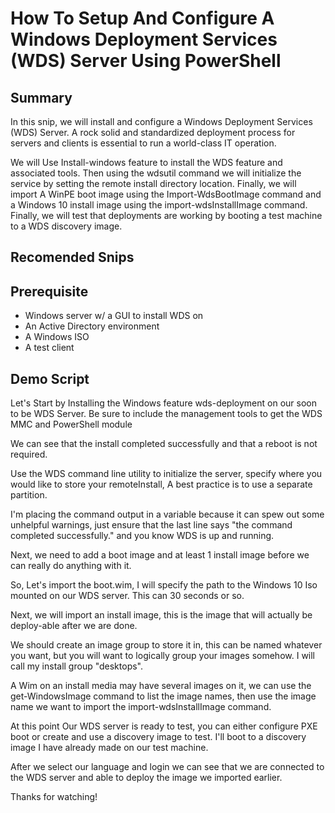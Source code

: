 How To Setup And Configure A Windows Deployment Services (WDS) Server Using PowerShell
===============================

Summary
-------

In this snip, we will install and configure a Windows Deployment Services (WDS) Server. A rock solid and standardized deployment process for servers and clients is essential to run a world-class IT operation.  

We will Use Install-windows feature to install the WDS feature and associated tools. Then using the wdsutil command we will initialize the service by setting the remote install directory location. Finally, we will import A WinPE boot image using the Import-WdsBootImage command and a Windows 10 install image using the import-wdsInstallImage command. Finally, we will test that deployments are working by booting a test machine to a WDS  discovery image.

Recomended Snips
----------------

Prerequisite
------------

* Windows server w/ a GUI to install WDS on
* An Active Directory environment
* A Windows ISO
* A test client

Demo Script
-----------

Let's Start by Installing the Windows feature wds-deployment on our soon to be WDS Server. Be sure to include the management tools to get the WDS MMC and PowerShell module

We can see that the install completed successfully and that a reboot is not required.

Use the WDS command line utility to initialize the server, specify where you would like to store your remoteInstall, A best practice is to use a separate partition. 

I'm placing the command output in a variable because it can spew out some unhelpful warnings, just ensure that the last line says "the command completed successfully." and you know WDS is up and running.

Next, we need to add a boot image and at least 1 install image before we can really do anything with it. 

So, Let's import the boot.wim, I will specify the path to the Windows 10 Iso mounted on our WDS server. This can 30 seconds or so.

Next, we will import an install image, this is the image that will actually be deploy-able after we are done.

We should create an image group to store it in, this can be named whatever you want, but you will want to logically group your images somehow. I will call my install group "desktops".

A Wim on an install media may have several images on it, we can use the get-WindowsImage command to list the image names, then use the image name we want to import  the import-wdsInstallImage command.

At this point Our WDS server is ready to test, you can either configure PXE boot or create and use a discovery image to test. I'll boot to a discovery image I have already made on our test machine.

After we select our language and login we can see that we are connected to the WDS server and able to deploy the image we imported earlier.

Thanks for watching!

